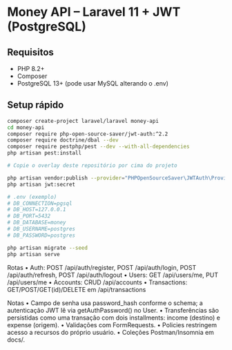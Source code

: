 # Money API – Laravel 11 + JWT (PostgreSQL)

## Requisitos

-   PHP 8.2+
-   Composer
-   PostgreSQL 13+ (pode usar MySQL alterando o .env)

## Setup rápido

```bash
composer create-project laravel/laravel money-api
cd money-api
composer require php-open-source-saver/jwt-auth:^2.2
composer require doctrine/dbal --dev
composer require pestphp/pest --dev --with-all-dependencies
php artisan pest:install

# Copie o overlay deste repositório por cima do projeto

php artisan vendor:publish --provider="PHPOpenSourceSaver\JWTAuth\Providers\LaravelServiceProvider"
php artisan jwt:secret

# .env (exemplo)
# DB_CONNECTION=pgsql
# DB_HOST=127.0.0.1
# DB_PORT=5432
# DB_DATABASE=money
# DB_USERNAME=postgres
# DB_PASSWORD=postgres

php artisan migrate --seed
php artisan serve
```

Rotas
• Auth: POST /api/auth/register, POST /api/auth/login, POST /api/auth/refresh, POST /api/auth/logout
• Users: GET /api/users/me, PUT /api/users/me
• Accounts: CRUD /api/accounts
• Transactions: GET/POST/GET(id)/DELETE em /api/transactions

Notas
• Campo de senha usa password_hash conforme o schema; a autenticação JWT lê via getAuthPassword() no User.
• Transferências são persistidas como uma transação com dois installments: income (destino) e expense (origem).
• Validações com FormRequests.
• Policies restringem acesso a recursos do próprio usuário.
• Coleções Postman/Insomnia em docs/.
